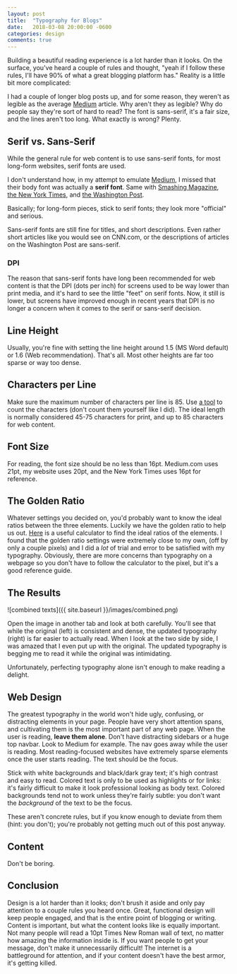 ```yaml
---
layout: post
title:  "Typography for Blogs"
date:   2018-03-08 20:00:00 -0600
categories: design
comments: true
---
```


Building a beautiful reading experience is a lot harder than it looks. On the surface, you've heard a couple of rules and thought, "yeah if I follow these rules, I'll have 90% of what a great blogging platform has." Reality is a little bit more complicated:

I had a couple of longer blog posts up, and for some reason, they weren't as legible as the average [Medium](https://medium.com/) article. Why aren't they as legible? Why do people say they're sort of hard to read? The font is sans-serif, it's a fair size, and the lines aren't too long. What exactly is wrong? Plenty. 

## Serif vs. Sans-Serif

While the general rule for web content is to use sans-serif fonts, for most long-form websites, serif fonts are used. 

I don't understand how, in my attempt to emulate [Medium](https://medium.com/), I missed that their body font was actually a **serif font**. Same with [Smashing Magazine](https://www.smashingmagazine.com/), [the New York Times](https://www.nytimes.com/), and [the Washington Post](https://www.washingtonpost.com/). 

Basically; for long-form pieces, stick to serif fonts; they look more "official" and serious. 

Sans-serif fonts are still fine for titles, and short descriptions. Even rather short articles like you would see on CNN.com, or the descriptions of articles on the Washington Post are sans-serif. 

### DPI

The reason that sans-serif fonts have long been recommended for web content is that the DPI (dots per inch) for screens used to be way lower than print media, and it's hard to see the little "feet" on serif fonts. Now, it still is lower, but screens have improved enough in recent years that DPI is no longer a concern when it comes to the serif or sans-serif decision. 

## Line Height

Usually, you're fine with setting the line height around 1.5 (MS Word default) or 1.6 (Web recommendation). That's all. Most other heights are far too sparse or way too dense. 

## Characters per Line

Make sure the maximum number of characters per line is 85. Use [a tool](https://www.lettercount.com/) to count the characters (don't count them yourself like I did). The ideal length is normally considered 45-75 characters for print, and up to 85 characters for web content. 

## Font Size

For reading, the font size should be no less than 16pt. Medium.com uses 21pt, my website uses 20pt, and the New York Times uses 16pt for reference. 

## The Golden Ratio

Whatever settings you decided on, you'd probably want to know the ideal ratios between the three elements. Luckily we have the golden ratio to help us out. [Here](https://pearsonified.com/typography/) is a useful calculator to find the ideal ratios of the elements. I found that the golden ratio settings were extremely close to my own, (off by only a couple pixels) and I did a *lot* of trial and error to be satisfied with my typography. Obviously, there are more concerns than typography on a webpage so you don't have to follow the calculator to the pixel, but it's a good reference guide. 

## The Results

![combined texts]({{ site.baseurl }}/images/combined.png)

Open the image in another tab and look at both carefully. You'll see that while the original (left) is consistent and dense, the updated typography (right) is far easier to actually read. When I look at the two side by side, I was amazed that I even put up with the original. The updated typography is begging me to read it while the original was intimidating. 

Unfortunately, perfecting typography alone isn't enough to make reading a delight. 


## Web Design

The greatest typography in the world won't hide ugly, confusing, or distracting elements in your page. People have very short attention spans, and cultivating them is the most important part of any web page. When the user is reading, **leave them alone**. Don't have distracting sidebars or a huge top navbar. Look to Medium for example. The nav goes away while the user is reading. Most reading-focused websites have extremely sparse elements once the user starts reading. The text should be the focus. 

Stick with white backgrounds and black/dark gray text; it's high contrast and easy to read. Colored text is only to be used as highlights or for links: it's fairly difficult to make it look professional looking as body text. Colored backgrounds tend not to work unless they're fairly subtle: you don't want the *background* of the text to be the focus. 

These aren't concrete rules, but if you know enough to deviate from them (hint: you don't); you're probably not getting much out of this post anyway. 

## Content

Don't be boring.

## Conclusion

Design is a lot harder than it looks; don't brush it aside and only pay attention to a couple rules you heard once. Great, functional design will keep people engaged, and that is the entire point of blogging or writing. Content is important, but what the content looks like is equally important. Not many people will read a 10pt Times New Roman wall of text, no matter how amazing the information inside is. If you want people to get your message, don't make it unnecessarily  difficult! The internet is a battleground for attention, and if your content doesn't have the best armor, it's getting killed. 
